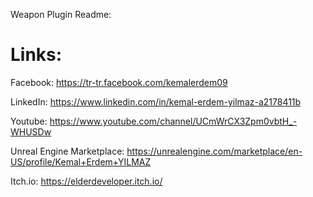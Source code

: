 ﻿Weapon Plugin Readme:




# Links:


  Facebook: https://tr-tr.facebook.com/kemalerdem09
  
  LinkedIn: https://www.linkedin.com/in/kemal-erdem-yilmaz-a2178411b
  
  Youtube: https://www.youtube.com/channel/UCmWrCX3Zpm0vbtH_-WHUSDw
  
  Unreal Engine Marketplace: https://unrealengine.com/marketplace/en-US/profile/Kemal+Erdem+YILMAZ
  
  Itch.io: https://elderdeveloper.itch.io/